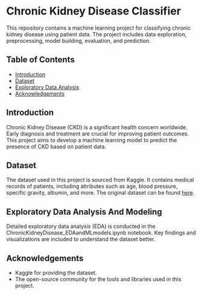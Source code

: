 # Chronic Kidney Disease Classifier

This repository contains a machine learning project for classifying chronic kidney disease using patient data. The project includes data exploration, preprocessing, model building, evaluation, and prediction.

## Table of Contents

- [Introduction](#introduction)
- [Dataset](#dataset)
- [Exploratory Data Analysis](#exploratory-data-analysis-and-modeling)
- [Acknowledgements](#acknowledgements)

## Introduction

Chronic Kidney Disease (CKD) is a significant health concern worldwide. Early diagnosis and treatment are crucial for improving patient outcomes. This project aims to develop a machine learning model to predict the presence of CKD based on patient data.

## Dataset

The dataset used in this project is sourced from Kaggle. It contains medical records of patients, including attributes such as age, blood pressure, specific gravity, albumin, and more. The original dataset can be found [here](https://archive.ics.uci.edu/ml/datasets/Chronic_Kidney_Disease).

## Exploratory Data Analysis And Modeling
Detailed exploratory data analysis (EDA) is conducted in the ChronicKidneyDisease_EDAandMLmodels.ipynb notebook. Key findings and visualizations are included to understand the dataset better.

## Acknowledgements
- Kaggle for providing the dataset.
- The open-source community for the tools and libraries used in this project.
